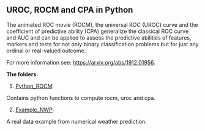 ## UROC, ROCM and CPA in Python

The animated ROC movie (ROCM), the universal ROC (UROC) curve and the coefficient of predictive ability (CPA) generalize the classical ROC curve and AUC and can be applied to assess the predictive abilities of features, markers and tests for not only binary classification problems but for just any ordinal or real-valued outcome. 

For more information see: https://arxiv.org/abs/1912.01956.

**The folders:**

1. [Python_ROCM](Python_ROCM):

Contains python functions to compute rocm, uroc and cpa.

2. [Example_NWP](Example_NWP): 

A real data example from numerical weather prediction.   





